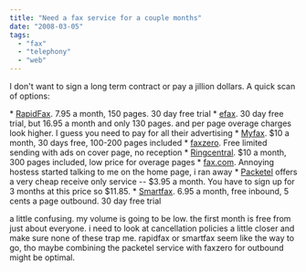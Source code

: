 ```yaml
---
title: "Need a fax service for a couple months"
date: "2008-03-05"
tags: 
  - "fax"
  - "telephony"
  - "web"
---
```


I don't want to sign a long term contract or pay a jillion dollars. A quick scan of options:

\* [RapidFax](www.rapidfax.com). 7.95 a month, 150 pages. 30 day free trial \* [efax](www.efax.com). 30 day free trial, but 16.95 a month and only 130 pages. and per page overage charges look higher. I guess you need to pay for all their advertising \* [Myfax](https://www.myfax.com/register/order1.asp). $10 a month, 30 days free, 100-200 pages included \* [faxzero](http://faxzero.com/). Free limited sending with ads on cover page, no reception \* [Ringcentral](http://www.ringcentral.com/plansandpricing/ringcentralfaxc.html?pid=TMC_0506FAX&utm_source=TMCIF&utm_medium=banner&utm_content=pricing). $10 a month, 300 pages included, low price for overage pages \* [fax.com](http://www.fax.com). Annoying hostess started talking to me on the home page, i ran away \* [Packetel](http://www.packetel.com/Fax/faxServicePricing.asp) offers a very cheap receive only service -- $3.95 a month. You have to sign up for 3 months at this price so $11.85. \* [Smartfax](www.smartfax.com). 6.95 a month, free inbound, 5 cents a page outbound. 30 day free trial

a little confusing. my volume is going to be low. the first month is free from just about everyone. i need to look at cancellation policies a little closer and make sure none of these trap me. rapidfax or smartfax seem like the way to go, tho maybe combining the packetel service with faxzero for outbound might be optimal.
